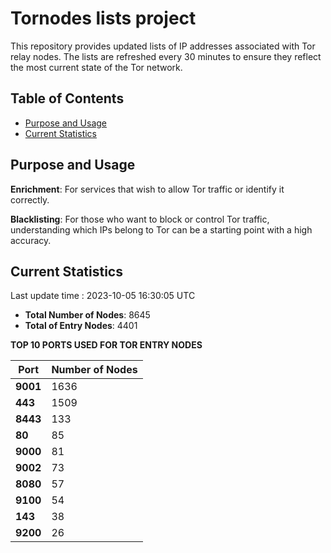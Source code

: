 # Tornodes lists project

This repository provides updated lists of IP addresses associated with Tor relay nodes. The lists are refreshed every 30 minutes to ensure they reflect the most current state of the Tor network.

## Table of Contents

- [Purpose and Usage](#purpose-and-usage)
- [Current Statistics](#current-statistics)


## Purpose and Usage

**Enrichment**: For services that wish to allow Tor traffic or identify it correctly.

**Blacklisting**: For those who want to block or control Tor traffic, understanding which IPs belong to Tor can be a starting point with a high accuracy.

## Current Statistics

Last update time : 2023-10-05 16:30:05 UTC

- **Total Number of Nodes**: 8645
- **Total of Entry Nodes**: 4401

**TOP 10 PORTS USED FOR TOR ENTRY NODES**

| **Port** | **Number of Nodes** |
|------|-----------------|
| **9001**   | 1636  |
| **443**   | 1509  |
| **8443**   | 133  |
| **80**   | 85  |
| **9000**   | 81  |
| **9002**   | 73  |
| **8080**   | 57  |
| **9100**   | 54  |
| **143**   | 38  |
| **9200**   | 26  |

